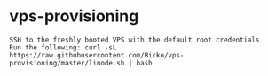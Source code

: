 # vps-provisioning

    SSH to the freshly booted VPS with the default root credentials
    Run the following: curl -sL https://raw.githubusercontent.com/Bicko/vps-provisioning/master/linode.sh | bash
